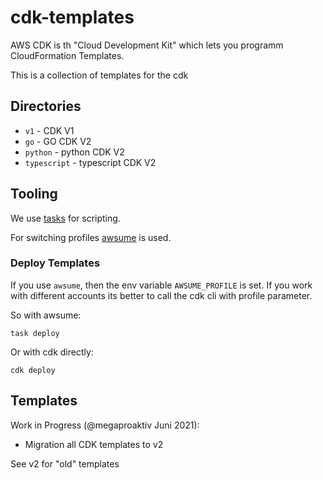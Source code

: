# cdk-templates

AWS CDK is th "Cloud Development Kit" which lets you programm CloudFormation Templates.

This is a collection of templates for the cdk

## Directories

- `v1` - CDK V1
- `go` - GO CDK V2 
- `python` - python CDK V2 
- `typescript` - typescript CDK V2 

## Tooling

We use [tasks](https://taskfile.dev/#/) for scripting.

For switching profiles [awsume](https://github.com/trek10inc/awsume) is used.

### Deploy Templates

If you use `awsume`, then the env variable `AWSUME_PROFILE` is set. If you work with different accounts its better to call the cdk cli with profile parameter.

So with awsume:

`task deploy`

Or with cdk directly:

`cdk deploy`

## Templates

Work in Progress (@megaproaktiv Juni 2021):

- Migration all CDK templates to v2

See v2 for "old" templates